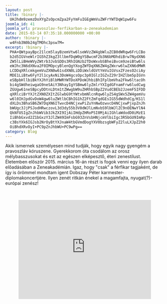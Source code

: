 ```yaml
---
layout: post
title: !binary |-
  UHJhdm9zemzDoXYgZsOpcmZpa2FyYmFuIGEgWmVuZWFrYWTDqW1pw6Fu
joomla_id: 41
joomla_url: pravoszlav-ferfikarban-a-zeneakademian
date: 2015-03-14 07:35:18.000000000 +00:00
author: !binary |-
  w4Fnb3N0b24gTMOhc3psw7M=
excerpt: !binary |-
  PHA+QWtpayBpc21lcm5layBzemVtw6lseWVzZW4gbWluZCB0dWRqw6FrLCBo
  b2d5IGVneWlrIG5hZ3kgZ3llbmfDqW0gYSBwcmF2b3N6bMOhdiBrw7NydXN6
  ZW5lLiBHeWVyZWtrb3JvbSDDs3RhIGNzb2TDoWxvbSBheiBvcm9zeiBtw6ls
  eWJhc3N6dXNva2F0IMOpcyBlenQgYXogZWfDqXN6ZW4gZWxrw6lwZXN6dMWR
  LCDDqXRlcmkgemVuZXN0w61sdXN0LiDDiWxldGVtYmVuIGVsxZFzesO2ciAy
  MDE1LiBtw6FyY2l1cyAxNi3DoW4gcsOpc3p0IGlzIGZvZ29rIHZlbm5pIGVn
  eSBpbHllbiBkYXJhYiBlbMWRYWTDoXPDoWJhbiBhIFplbmVha2Fkw6ltacOh
  bi4gSWdheiwgaG9neSAiY3NhayIgYSBmw6lyZmlrYXIgdGFnamFrw6ludCwg
  ZGUgw61neSBpcyDDtnLDtm1tZWwgbW9uZHRhbSBpZ2VudCBEb2JzemF5IFDD
  qXRlciBrYXJtZXN0ZXItZGlwbG9tYWtvbmNlcnRqw6lyZS4gSWx5ZW4gemVu
  w6l0IHJpdGvDoW4gw6luZWtlbCBhIG1hZ2FtZmFqdGEsIG55dWdhdCg/KS1l
  dXLDs3BhaSB6ZW7DqXN6ITwvcD4NCjxwPiZuYnNwOzwvcD4NCjxwPjxpZnJh
  bWUgc3JjPSJodHRwczovL3d3dy55b3V0dWJlLmNvbS9lbWJlZC9nOENwYlN4
  QkNfUSIgZnJhbWVib3JkZXI9IjAiIHdpZHRoPSI0MjAiIGhlaWdodD0iMzE1
  IiBhbGxvd2Z1bGxzY3JlZW49ImFsbG93ZnVsbHNjcmVlbiIgc3R5bGU9ImRp
  c3BsYXk6IGJsb2NrOyBtYXJnaW4tbGVmdDogYXV0bzsgbWFyZ2luLXJpZ2h0
  OiBhdXRvOyI+PC9pZnJhbWU+PC9wPg==
category: Blog
---
```

<p>Akik ismernek személyesen mind tudják, hogy egyik nagy gyengém a pravoszláv kóruszene. Gyerekkorom óta csodálom az orosz mélybasszusokat és ezt az egészen elképesztő, éteri zenestílust. Életemben először 2015. március 16-án részt is fogok venni egy ilyen darab előadásában a Zeneakadémián. Igaz, hogy "csak" a férfikar tagjaként, de így is örömmel mondtam igent Dobszay Péter karmester-diplomakoncertjére. Ilyen zenét ritkán énekel a magamfajta, nyugat(?)-európai zenész!</p>
<p>&nbsp;</p>
<p><iframe src="https://www.youtube.com/embed/g8CpbSxBC_Q" frameborder="0" width="420" height="315" allowfullscreen="allowfullscreen" style="display: block; margin-left: auto; margin-right: auto;"></iframe></p>
